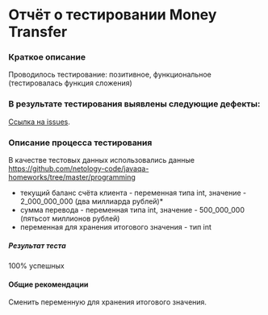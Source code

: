 # Отчёт о тестировании Money Transfer #  

### Краткое описание ###  

Проводилось тестирование: позитивное, функциональное (тестировалась функция сложения)  

### В результате тестирования выявлены следующие дефекты: ###    

[Ссылка на issues][1].   

### Описание процесса тестирования ###  

В качестве тестовых данных использовались данные https://github.com/netology-code/javaqa-homeworks/tree/master/programming     

- текущий баланс счёта клиента - переменная типа int, значение - 2_000_000_000 (два миллиарда рублей)*  
- сумма перевода - переменная типа int, значение - 500_000_000 (пятьсот миллионов рублей)  
- переменная для хранения итогового значения - тип int  

##### Результат теста #####  
100% успешных


#### Общие рекомендации ####  

Сменить переменную для хранения итогового значения.

[1]: https://github.com/AnnaStarkov/DZJ2.1/issues/1#issue-797153788